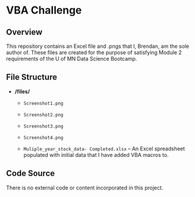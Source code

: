 # VBA Challenge

## Overview

This repository contains an Excel file and  .pngs that I, Brendan, am the sole author of. These files are created for the purpose of satisfying Module 2 requirements of the U of MN Data Science Bootcamp.

## File Structure

- **/files/**
  - `Screenshot1.png`
  - `Screenshot2.png`
  - `Screenshot3.png`
  - `Screenshot4.png`
  
  - `Muliple_year_stock_data- Completed.xlsx` – An Excel spreadsheet populated with initial data that I have added VBA macros to. 

## Code Source

There is no external code or content incorporated in this project. 
